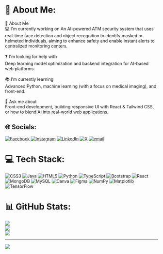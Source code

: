 # 💫 About Me:
 👤 About Me<br>💻 I'm currently working on An AI-powered ATM security system that uses real-time face detection and object recognition to identify masked or helmeted individuals, aiming to enhance safety and enable instant alerts to centralized monitoring centers.<br><br>❓ I'm looking for help with<br>Deep learning model optimization and backend integration for AI-based web platforms.<br><br>📚 I'm currently learning<br>Advanced Python, machine learning (with a focus on medical imaging), and front-end.<br><br>💬 Ask me about<br>Front-end development, building responsive UI with React & Tailwind CSS, or how to blend AI into real-world web applications.

## 🌐 Socials:
[![Facebook](https://img.shields.io/badge/Facebook-%231877F2.svg?logo=Facebook&logoColor=white)](https://facebook.com/puvanakopis) [![Instagram](https://img.shields.io/badge/Instagram-%23E4405F.svg?logo=Instagram&logoColor=white)](https://instagram.com/puvanakopis) [![LinkedIn](https://img.shields.io/badge/LinkedIn-%230077B5.svg?logo=linkedin&logoColor=white)](https://linkedin.com/in/puvanakopis) [![X](https://img.shields.io/badge/X-black.svg?logo=X&logoColor=white)](https://x.com/puvanakopis) [![email](https://img.shields.io/badge/Email-D14836?logo=gmail&logoColor=white)](mailto:puvanakopis@gmail.com) 

# 💻 Tech Stack:
![CSS3](https://img.shields.io/badge/css3-%231572B6.svg?style=for-the-badge&logo=css3&logoColor=white) ![Java](https://img.shields.io/badge/java-%23ED8B00.svg?style=for-the-badge&logo=openjdk&logoColor=white) ![HTML5](https://img.shields.io/badge/html5-%23E34F26.svg?style=for-the-badge&logo=html5&logoColor=white) ![Python](https://img.shields.io/badge/python-3670A0?style=for-the-badge&logo=python&logoColor=ffdd54) ![TypeScript](https://img.shields.io/badge/typescript-%23007ACC.svg?style=for-the-badge&logo=typescript&logoColor=white) ![Bootstrap](https://img.shields.io/badge/bootstrap-%238511FA.svg?style=for-the-badge&logo=bootstrap&logoColor=white) ![React](https://img.shields.io/badge/react-%2320232a.svg?style=for-the-badge&logo=react&logoColor=%2361DAFB) ![MongoDB](https://img.shields.io/badge/MongoDB-%234ea94b.svg?style=for-the-badge&logo=mongodb&logoColor=white) ![MySQL](https://img.shields.io/badge/mysql-4479A1.svg?style=for-the-badge&logo=mysql&logoColor=white) ![Canva](https://img.shields.io/badge/Canva-%2300C4CC.svg?style=for-the-badge&logo=Canva&logoColor=white) ![Figma](https://img.shields.io/badge/figma-%23F24E1E.svg?style=for-the-badge&logo=figma&logoColor=white) ![NumPy](https://img.shields.io/badge/numpy-%23013243.svg?style=for-the-badge&logo=numpy&logoColor=white) ![Matplotlib](https://img.shields.io/badge/Matplotlib-%23ffffff.svg?style=for-the-badge&logo=Matplotlib&logoColor=black) ![TensorFlow](https://img.shields.io/badge/TensorFlow-%23FF6F00.svg?style=for-the-badge&logo=TensorFlow&logoColor=white)
# 📊 GitHub Stats:
![](https://github-readme-stats.vercel.app/api?username=puvanakopis&theme=dark&hide_border=false&include_all_commits=false&count_private=false)<br/>
![](https://nirzak-streak-stats.vercel.app/?user=puvanakopis&theme=dark&hide_border=false)<br/>
![](https://github-readme-stats.vercel.app/api/top-langs/?username=puvanakopis&theme=dark&hide_border=false&include_all_commits=false&count_private=false&layout=compact)

---
[![](https://visitcount.itsvg.in/api?id=puvanakopis&icon=0&color=0)](https://visitcount.itsvg.in)

<!-- Proudly created with GPRM ( https://gprm.itsvg.in ) -->
